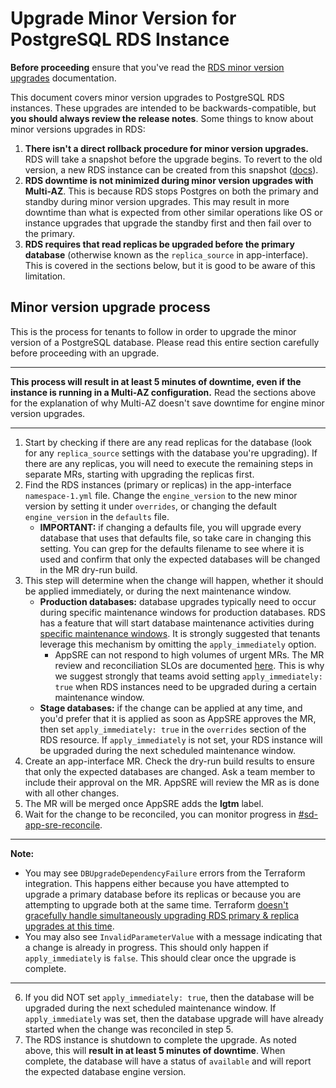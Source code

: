 # Upgrade Minor Version for PostgreSQL RDS Instance

**Before proceeding** ensure that you've read the [RDS minor version upgrades](/README.md#rds-minor-version-upgrades) documentation.

This document covers minor version upgrades to PostgreSQL RDS instances. These upgrades are intended to be backwards-compatible, but **you should always review the release notes**. Some things to know about minor versions upgrades in RDS:

1. **There isn't a direct rollback procedure for minor version upgrades.** RDS will take a snapshot before the upgrade begins. To revert to the old version, a new RDS instance can be created from this snapshot ([docs](/README.md#restoring-rds-databases-from-backups)).
2. **RDS downtime is not minimized during minor version upgrades with Multi-AZ**. This is because RDS stops Postgres on both the primary and standby during minor version upgrades. This may result in more downtime than what is expected from other similar operations like OS or instance upgrades that upgrade the standby first and then fail over to the primary.
3. **RDS requires that read replicas be upgraded before the primary database** (otherwise known as the `replica_source` in app-interface). This is covered in the sections below, but it is good to be aware of this limitation.

## Minor version upgrade process

This is the process for tenants to follow in order to upgrade the minor version of a PostgreSQL database. Please read this entire section carefully before proceeding with an upgrade.

---

**This process will result in at least 5 minutes of downtime, even if the instance is running in a Multi-AZ configuration.** Read the sections above for the explanation of why Multi-AZ doesn't save downtime for engine minor version upgrades.

---

1. Start by checking if there are any read replicas for the database (look for any `replica_source` settings with the database you're upgrading). If there are any replicas, you will need to execute the remaining steps in separate MRs, starting with upgrading the replicas first.
2. Find the RDS instances (primary or replicas) in the app-interface `namespace-1.yml` file. Change the `engine_version` to the new minor version by setting it under `overrides`, or changing the default `engine_version` in the `defaults` file.
   * **IMPORTANT:** if changing a defaults file, you will upgrade every database that uses that defaults file, so take care in changing this setting. You can grep for the defaults filename to see where it is used and confirm that only the expected databases will be changed in the MR dry-run build.
3. This step will determine when the change will happen, whether it should be applied immediately, or during the next maintenance window.
   * **Production databases:** database upgrades typically need to occur during specific maintenance windows for production databases. RDS has a feature that will start database maintenance activities during [specific maintenance windows](/README.md#maintenance-windows-for-rds-instances). It is strongly suggested that tenants leverage this mechanism by omitting the `apply_immediately` option. 
     * AppSRE can not respond to high volumes of urgent MRs. The MR review and reconciliation SLOs are documented [here](https://gitlab.cee.redhat.com/app-sre/contract/-/blob/master/README.md#appsre-service-level-objectives). This is why we suggest strongly that teams avoid setting `apply_immediately: true` when RDS instances need to be upgraded during a certain maintenance window.
   * **Stage databases:** if the change can be applied at any time, and you'd prefer that it is applied as soon as AppSRE approves the MR, then set `apply_immediately: true` in the `overrides` section of the RDS resource. If `apply_immediately` is not set, your RDS instance will be upgraded during the next scheduled maintenance window.
4. Create an app-interface MR. Check the dry-run build results to ensure that only the expected databases are changed. Ask a team member to include their approval on the MR. AppSRE will review the MR as is done with all other changes.
5. The MR will be merged once AppSRE adds the **lgtm** label.
6. Wait for the change to be reconciled, you can monitor progress in [#sd-app-sre-reconcile](https://redhat-internal.slack.com/archives/CS0E65QCV).
---

**Note:**
* You may see `DBUpgradeDependencyFailure` errors from the Terraform integration. This happens either because you have attempted to upgrade a primary database before its replicas or because you are attempting to upgrade both at the same time. Terraform [doesn't gracefully handle simultaneously upgrading RDS primary & replica upgrades at this time](https://github.com/hashicorp/terraform-provider-aws/issues/22107).
* You may also see `InvalidParameterValue` with a message indicating that a change is already in progress. This should only happen if `apply_immediately` is `false`. This should clear once the upgrade is complete.

---
6. If you did NOT set `apply_immediately: true`, then the database will be upgraded during the next scheduled maintenance window. If `apply_immediately` was set, then the database upgrade will have already started when the change was reconciled in step 5.
7. The RDS instance is shutdown to complete the upgrade. As noted above, this will **result in at least 5 minutes of downtime**. When complete, the database will have a status of `available` and will report the expected database engine version.
